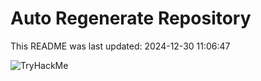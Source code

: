 # Auto Regenerate Repository

This README was last updated: 2024-12-30 11:06:47

 ![TryHackMe](https://tryhackme.com/badge/533634)